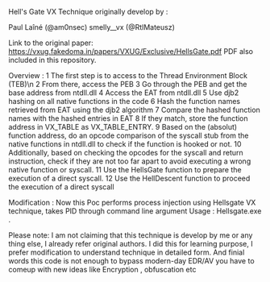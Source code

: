 Hell's Gate VX Technique originally develop by :

 Paul Laîné (@am0nsec)
 smelly__vx (@RtlMateusz)
 

 Link to the original paper: https://vxug.fakedoma.in/papers/VXUG/Exclusive/HellsGate.pdf
 PDF also included in this repository.

 Overview :
  1   The first step is to access to the Thread Environment Block (TEB)\n
  2   From there, access the PEB
  3   Go through the PEB and get the base address from ntdll.dll
  4   Access the EAT from ntdll.dll
  5   Use djb2 hashing on all native functions in the code
  6   Hash the function names retrieved from EAT using the djb2 algorithm
  7   Compare the hashed function names with the hashed entries in EAT
  8   If they match, store the function address in VX_TABLE as VX_TABLE_ENTRY.
  9   Based on the (absolut) function address, do an opcode comparison of the syscall stub from 
      the native functions in ntdll.dll to check if the function is hooked or not.
  10  Additionally, based on checking the opcodes for the syscall and return instruction, check 
      if they are not too far apart to avoid executing a wrong native function or syscall.
  11  Use the HellsGate function to prepare the execution of a direct syscall.
  12  Use the HellDescent function to proceed the execution of a direct syscall


  Modification :
   Now this Poc performs process injection using Hellsgate VX technique, takes PID through 
   command line argument
   Usage : Hellsgate.exe <PID>.

  Please note:
   I am not claiming that this technique is develop by me or any thing else, I already refer 
   original authors.
   I did this for learning purpose, I prefer modification to understand technique in detailed 
   form.
   And finial words this code is not enough to bypass modern-day EDR/AV you have to comeup with 
   new ideas like Encryption , obfuscation etc
 
